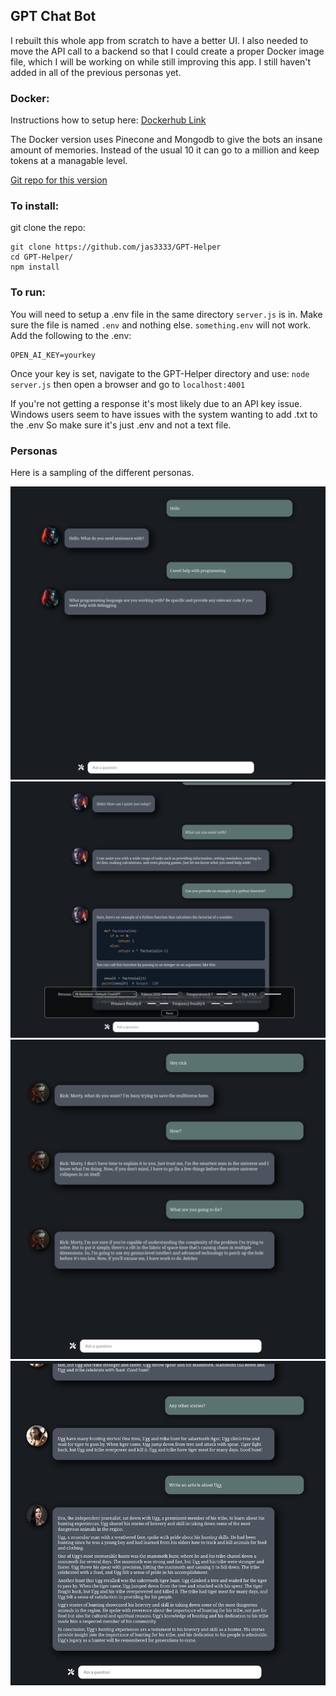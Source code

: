 ## GPT Chat Bot

I rebuilt this whole app from scratch to have a better UI. I also needed to move the API call to a backend so
that I could create a proper Docker image file, which I will be working on while still improving this app.
I still haven't added in all of the previous personas yet.

### Docker:

Instructions how to setup here: [Dockerhub Link](https://hub.docker.com/r/jas313/gpt-chatbot)

The Docker version uses Pinecone and Mongodb to give the bots an insane amount of memories. Instead of the usual 10
it can go to a million and keep tokens at a managable level.

[Git repo for this version](https://github.com/jas3333/gptchat_pinecone)

### To install:

git clone the repo:

```
git clone https://github.com/jas3333/GPT-Helper
cd GPT-Helper/
npm install
```

### To run:

You will need to setup a .env file in the same directory `server.js` is in. Make sure the file is named `.env` and nothing else.
`something.env` will not work. Add the following to the .env:

```
OPEN_AI_KEY=yourkey
```

Once your key is set, navigate to the GPT-Helper directory and use: `node server.js` then open a browser and go to `localhost:4001`

If you're not getting a response it's most likely due to an API key issue. Windows users seem to have issues with the system wanting
to add .txt to the .env So make sure it's just .env and not a text file.

### Personas

Here is a sampling of the different personas.

![](images/rhey_programmer.png)
![](images/defaultGPT.png)
![](images/rick.png)
![](images/caveman_and_journalist.png)
